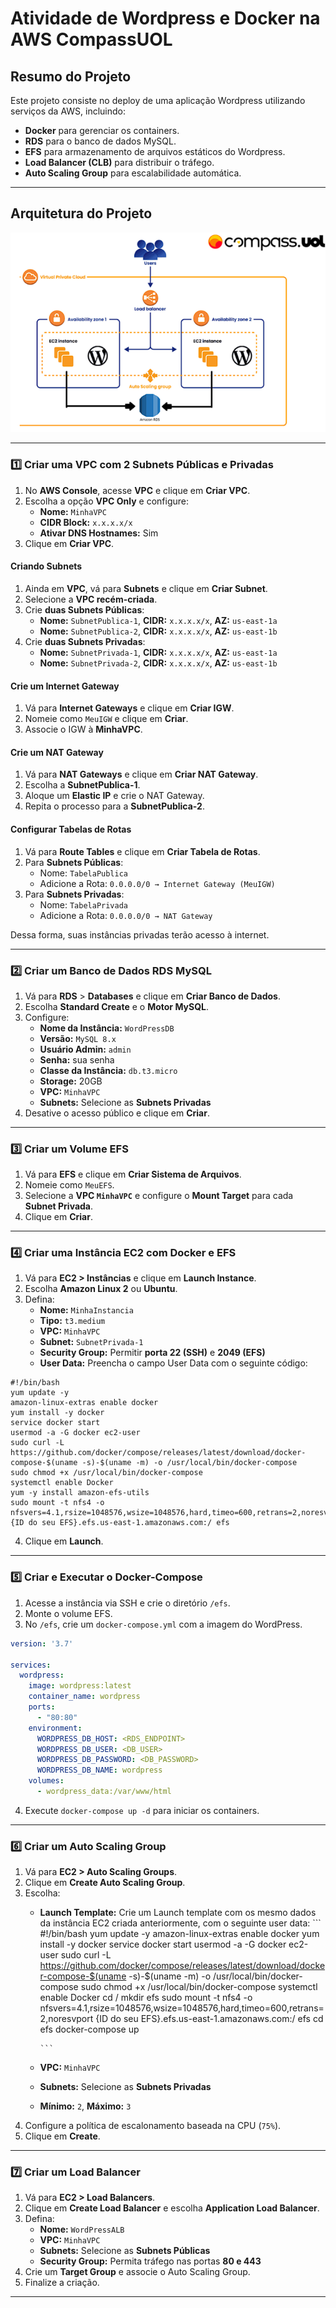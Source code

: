 # Atividade de Wordpress e Docker na AWS CompassUOL
## **Resumo do Projeto**
Este projeto consiste no deploy de uma aplicação Wordpress utilizando serviços da AWS, incluindo:
- **Docker** para gerenciar os containers.
- **RDS** para o banco de dados MySQL.
- **EFS** para armazenamento de arquivos estáticos do Wordpress.
- **Load Balancer (CLB)** para distribuir o tráfego.
- **Auto Scaling Group** para escalabilidade automática.

---

## **Arquitetura do Projeto**

![Arquitetura do Projeto](img/diagrama.png)

---

### 1️⃣ Criar uma VPC com 2 Subnets Públicas e Privadas
1. No **AWS Console**, acesse **VPC** e clique em **Criar VPC**.
2. Escolha a opção **VPC Only** e configure:
   - **Nome:** `MinhaVPC`
   - **CIDR Block:** `x.x.x.x/x`
   - **Ativar DNS Hostnames:** Sim
3. Clique em **Criar VPC**.

#### Criando Subnets
1. Ainda em **VPC**, vá para **Subnets** e clique em **Criar Subnet**.
2. Selecione a **VPC recém-criada**.
3. Crie **duas Subnets Públicas**:
   - **Nome:** `SubnetPublica-1`, **CIDR:** `x.x.x.x/x`, **AZ:** `us-east-1a`
   - **Nome:** `SubnetPublica-2`, **CIDR:** `x.x.x.x/x`, **AZ:** `us-east-1b`
4. Crie **duas Subnets Privadas**:
   - **Nome:** `SubnetPrivada-1`, **CIDR:** `x.x.x.x/x`, **AZ:** `us-east-1a`
   - **Nome:** `SubnetPrivada-2`, **CIDR:** `x.x.x.x/x`, **AZ:** `us-east-1b`

#### Crie um Internet Gateway
1. Vá para **Internet Gateways** e clique em **Criar IGW**.
2. Nomeie como `MeuIGW` e clique em **Criar**.
3. Associe o IGW à **MinhaVPC**.

#### Crie um NAT Gateway
1. Vá para **NAT Gateways** e clique em **Criar NAT Gateway**.
2. Escolha a **SubnetPublica-1**.
3. Aloque um **Elastic IP** e crie o NAT Gateway.
4. Repita o processo para a **SubnetPublica-2**.

#### Configurar Tabelas de Rotas
1. Vá para **Route Tables** e clique em **Criar Tabela de Rotas**.
2. Para **Subnets Públicas**:
   - Nome: `TabelaPublica`
   - Adicione a Rota: `0.0.0.0/0 → Internet Gateway (MeuIGW)`
3. Para **Subnets Privadas**:
   - Nome: `TabelaPrivada`
   - Adicione a Rota: `0.0.0.0/0 → NAT Gateway`

Dessa forma, suas instâncias privadas terão acesso à internet.

---

### 2️⃣ Criar um Banco de Dados RDS MySQL
1. Vá para **RDS** > **Databases** e clique em **Criar Banco de Dados**.
2. Escolha **Standard Create** e o **Motor MySQL**.
3. Configure:
   - **Nome da Instância:** `WordPressDB`
   - **Versão:** `MySQL 8.x`
   - **Usuário Admin:** `admin`
   - **Senha:** sua senha
   - **Classe da Instância:** `db.t3.micro`
   - **Storage:** 20GB
   - **VPC:** `MinhaVPC`
   - **Subnets:** Selecione as **Subnets Privadas**
4. Desative o acesso público e clique em **Criar**.

---

### 3️⃣ Criar um Volume EFS
1. Vá para **EFS** e clique em **Criar Sistema de Arquivos**.
2. Nomeie como `MeuEFS`.
3. Selecione a **VPC `MinhaVPC`** e configure o **Mount Target** para cada **Subnet Privada**.
4. Clique em **Criar**.

---

### 4️⃣ Criar uma Instância EC2 com Docker e EFS
1. Vá para **EC2 > Instâncias** e clique em **Launch Instance**.
2. Escolha **Amazon Linux 2** ou **Ubuntu**.
3. Defina:
   - **Nome:** `MinhaInstancia`
   - **Tipo:** `t3.medium`
   - **VPC:** `MinhaVPC`
   - **Subnet:** `SubnetPrivada-1`
   - **Security Group:** Permitir **porta 22 (SSH)** e **2049 (EFS)**
   - **User Data:** Preencha o campo User Data com o seguinte código:
```
#!/bin/bash
yum update -y
amazon-linux-extras enable docker
yum install -y docker
service docker start
usermod -a -G docker ec2-user
sudo curl -L https://github.com/docker/compose/releases/latest/download/docker-compose-$(uname -s)-$(uname -m) -o /usr/local/bin/docker-compose
sudo chmod +x /usr/local/bin/docker-compose
systemctl enable Docker
yum -y install amazon-efs-utils
sudo mount -t nfs4 -o nfsvers=4.1,rsize=1048576,wsize=1048576,hard,timeo=600,retrans=2,noresvport {ID do seu EFS}.efs.us-east-1.amazonaws.com:/ efs
```
4. Clique em **Launch**.

---

### 5️⃣ Criar e Executar o Docker-Compose
1. Acesse a instância via SSH e crie o diretório `/efs`.
2. Monte o volume EFS.
3. No `/efs`, crie um `docker-compose.yml` com a imagem do WordPress.
```yaml
version: '3.7'

services:
  wordpress:
    image: wordpress:latest
    container_name: wordpress
    ports:
      - "80:80"
    environment:
      WORDPRESS_DB_HOST: <RDS_ENDPOINT>
      WORDPRESS_DB_USER: <DB_USER>
      WORDPRESS_DB_PASSWORD: <DB_PASSWORD>
      WORDPRESS_DB_NAME: wordpress
    volumes:
      - wordpress_data:/var/www/html
```
4. Execute `docker-compose up -d` para iniciar os containers.

---

### 6️⃣ Criar um Auto Scaling Group
1. Vá para **EC2 > Auto Scaling Groups**.
2. Clique em **Create Auto Scaling Group**.
3. Escolha:
   - **Launch Template:** Crie um Launch template com os mesmo dados da instância EC2 criada anteriormente, com o seguinte user data:
         ```
         #!/bin/bash
         yum update -y
         amazon-linux-extras enable docker
         yum install -y docker
         service docker start
         usermod -a -G docker ec2-user
         sudo curl -L https://github.com/docker/compose/releases/latest/download/docker-compose-$(uname -s)-$(uname -m) -o /usr/local/bin/docker-compose
         sudo chmod +x /usr/local/bin/docker-compose
         systemctl enable Docker
         cd /
         mkdir efs
         sudo mount -t nfs4 -o nfsvers=4.1,rsize=1048576,wsize=1048576,hard,timeo=600,retrans=2,noresvport {ID do seu EFS}.efs.us-east-1.amazonaws.com:/ efs
         cd efs
         docker-compose up

         ```
   - **VPC:** `MinhaVPC`
   - **Subnets:** Selecione as **Subnets Privadas**
   - **Mínimo:** `2`, **Máximo:** `3`
4. Configure a política de escalonamento baseada na CPU (`75%`).
5. Clique em **Create**.

---

### 7️⃣ Criar um Load Balancer
1. Vá para **EC2 > Load Balancers**.
2. Clique em **Create Load Balancer** e escolha **Application Load Balancer**.
3. Defina:
   - **Nome:** `WordPressALB`
   - **VPC:** `MinhaVPC`
   - **Subnets:** Selecione as **Subnets Públicas**
   - **Security Group:** Permita tráfego nas portas **80 e 443**
4. Crie um **Target Group** e associe o Auto Scaling Group.
5. Finalize a criação.

---
